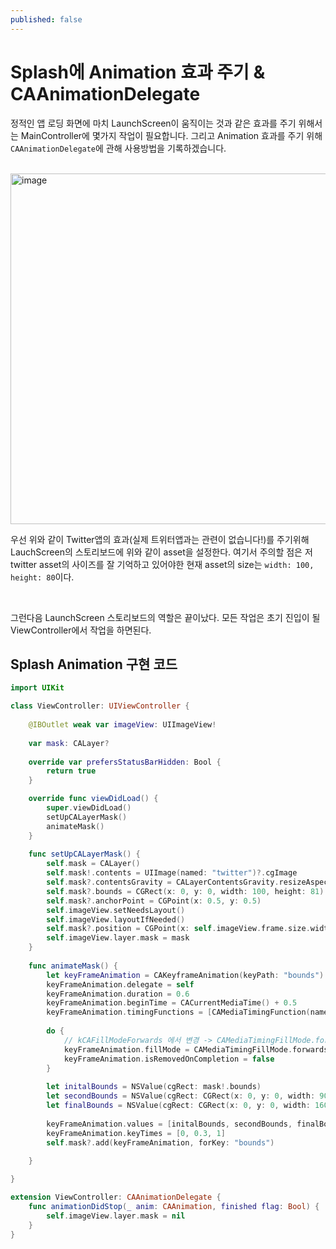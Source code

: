 ```yaml
---
published: false
---
```


# Splash에 Animation 효과 주기 & CAAnimationDelegate  

정적인 앱 로딩 화면에 마치 LaunchScreen이 움직이는 것과 같은 효과를 주기 위해서는 MainController에 몇가지 작업이 필요합니다. 그리고 Animation 효과를 주기 위해 `CAAnimationDelegate`에 관해 사용방법을 기록하겠습니다.  

<br>

<img width="561" alt="image" src="https://user-images.githubusercontent.com/33486820/65831558-f2ce9300-e2f5-11e9-8c62-3ec670afcc4a.png">

우선 위와 같이 Twitter앱의 효과(실제 트위터앱과는 관련이 없습니다!)를 주기위해 LauchScreen의 스토리보드에 위와 같이 asset을 설정한다. 여기서 주의할 점은 저 twitter asset의 사이즈를 잘 기억하고 있어야한 현재 asset의 size는 `width: 100, height: 80`이다.  


<br>

그런다음 LaunchScreen 스토리보드의 역할은 끝이났다. 모든 작업은 초기 진입이 될 ViewController에서 작업을 하면된다.  

## Splash Animation 구현 코드  

```swift
import UIKit

class ViewController: UIViewController {
    
    @IBOutlet weak var imageView: UIImageView!
    
    var mask: CALayer?
    
    override var prefersStatusBarHidden: Bool {
        return true
    }

    override func viewDidLoad() {
        super.viewDidLoad()
        setUpCALayerMask()
        animateMask()
    }
    
    func setUpCALayerMask() {
        self.mask = CALayer()
        self.mask!.contents = UIImage(named: "twitter")?.cgImage
        self.mask?.contentsGravity = CALayerContentsGravity.resizeAspect
        self.mask?.bounds = CGRect(x: 0, y: 0, width: 100, height: 81)
        self.mask?.anchorPoint = CGPoint(x: 0.5, y: 0.5)
        self.imageView.setNeedsLayout()
        self.imageView.layoutIfNeeded()
        self.mask?.position = CGPoint(x: self.imageView.frame.size.width / 2 , y: self.imageView.frame.height / 2)
        self.imageView.layer.mask = mask
    }
    
    func animateMask() {
        let keyFrameAnimation = CAKeyframeAnimation(keyPath: "bounds")
        keyFrameAnimation.delegate = self
        keyFrameAnimation.duration = 0.6
        keyFrameAnimation.beginTime = CACurrentMediaTime() + 0.5
        keyFrameAnimation.timingFunctions = [CAMediaTimingFunction(name: .easeInEaseOut), CAMediaTimingFunction(name: .easeInEaseOut)]
        
        do {
            // kCAFillModeForwards 에서 변경 -> CAMediaTimingFillMode.forwards
            keyFrameAnimation.fillMode = CAMediaTimingFillMode.forwards
            keyFrameAnimation.isRemovedOnCompletion = false
        }
        
        let initalBounds = NSValue(cgRect: mask!.bounds)
        let secondBounds = NSValue(cgRect: CGRect(x: 0, y: 0, width: 90*0.9, height: 73*0.9))
        let finalBounds = NSValue(cgRect: CGRect(x: 0, y: 0, width: 1600, height: 1300))
        
        keyFrameAnimation.values = [initalBounds, secondBounds, finalBounds]
        keyFrameAnimation.keyTimes = [0, 0.3, 1]
        self.mask?.add(keyFrameAnimation, forKey: "bounds")
        
    }

}

extension ViewController: CAAnimationDelegate {
    func animationDidStop(_ anim: CAAnimation, finished flag: Bool) {
        self.imageView.layer.mask = nil
    }
}
```  



